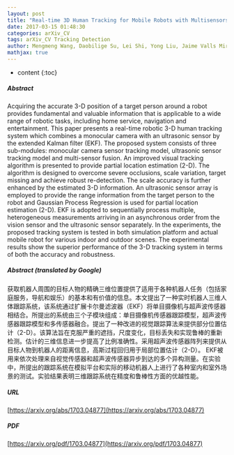 ```yaml
---
layout: post
title: "Real-time 3D Human Tracking for Mobile Robots with Multisensors"
date: 2017-03-15 01:48:30
categories: arXiv_CV
tags: arXiv_CV Tracking Detection
author: Mengmeng Wang, Daobilige Su, Lei Shi, Yong Liu, Jaime Valls Miro
mathjax: true
---
```


* content
{:toc}

##### Abstract
Acquiring the accurate 3-D position of a target person around a robot provides fundamental and valuable information that is applicable to a wide range of robotic tasks, including home service, navigation and entertainment. This paper presents a real-time robotic 3-D human tracking system which combines a monocular camera with an ultrasonic sensor by the extended Kalman filter (EKF). The proposed system consists of three sub-modules: monocular camera sensor tracking model, ultrasonic sensor tracking model and multi-sensor fusion. An improved visual tracking algorithm is presented to provide partial location estimation (2-D). The algorithm is designed to overcome severe occlusions, scale variation, target missing and achieve robust re-detection. The scale accuracy is further enhanced by the estimated 3-D information. An ultrasonic sensor array is employed to provide the range information from the target person to the robot and Gaussian Process Regression is used for partial location estimation (2-D). EKF is adopted to sequentially process multiple, heterogeneous measurements arriving in an asynchronous order from the vision sensor and the ultrasonic sensor separately. In the experiments, the proposed tracking system is tested in both simulation platform and actual mobile robot for various indoor and outdoor scenes. The experimental results show the superior performance of the 3-D tracking system in terms of both the accuracy and robustness.

##### Abstract (translated by Google)
获取机器人周围的目标人物的精确三维位置提供了适用于各种机器人任务（包括家庭服务，导航和娱乐）的基本和有价值的信息。本文提出了一种实时机器人三维人体跟踪系统，该系统通过扩展卡尔曼滤波器（EKF）将单目摄像机与超声波传感器相结合。所提出的系统由三个子模块组成：单目摄像机传感器跟踪模型，超声波传感器跟踪模型和多传感器融合。提出了一种改进的视觉跟踪算法来提供部分位置估计（2-D）。该算法旨在克服严重的遮挡，尺度变化，目标丢失和实现鲁棒的重新检测。估计的三维信息进一步提高了比例准确性。采用超声波传感器阵列来提供从目标人物到机器人的距离信息，高斯过程回归用于局部位置估计（2-D）。 EKF被用来依次处理来自视觉传感器和超声波传感器异步到达的多个异构测量。在实验中，所提出的跟踪系统在模拟平台和实际的移动机器人上进行了各种室内和室外场景的测试。实验结果表明三维跟踪系统在精度和鲁棒性方面的优越性能。

##### URL
[https://arxiv.org/abs/1703.04877](https://arxiv.org/abs/1703.04877)

##### PDF
[https://arxiv.org/pdf/1703.04877](https://arxiv.org/pdf/1703.04877)

